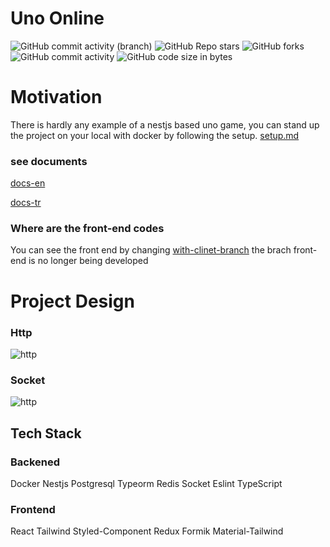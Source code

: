 # Uno Online
![GitHub commit activity (branch)](https://img.shields.io/github/commit-activity/m/recepkefelii/uno-online/version-1) ![GitHub Repo stars](https://img.shields.io/github/stars/recepkefelii/uno-online?logo=github) ![GitHub forks](https://img.shields.io/github/forks/recepkefelii/uno-online?logo=github) ![GitHub commit activity](https://img.shields.io/github/commit-activity/y/recepkefelii/uno-online?label=commits&logo=github) ![GitHub code size in bytes](https://img.shields.io/github/languages/code-size/recepkefelii/uno-online?logo=github)


# Motivation
There is hardly any example of a nestjs based uno game, you can stand up the project on your local with docker by following the setup.
[setup.md](https://github.com/recepkefelii/uno-online/blob/version-1/setup-project.md)

### see documents
[docs-en](https://github.com/recepkefelii/uno-online/blob/version-1/docs/backend/english/auth/register.docs.md)

[docs-tr](https://github.com/recepkefelii/uno-online/blob/version-1/docs/backend/t%C3%BCrkce/auth/register.docs.md)

### Where are the front-end codes
You can see the front end by changing [with-clinet-branch](https://github.com/recepkefelii/uno-online/tree/development/) the brach
front-end is no longer being developed

# Project Design

### Http
![http](https://github.com/recepkefelii/uno-online/blob/version-1/assets/http.png)

### Socket
 ![http](https://github.com/recepkefelii/uno-online/blob/version-1/assets/socket.png)
  
## Tech Stack

### Backened
 Docker  Nestjs
 Postgresql
 Typeorm
 Redis
 Socket
 Eslint
 TypeScript

### Frontend
React
Tailwind
Styled-Component
Redux
Formik
Material-Tailwind






